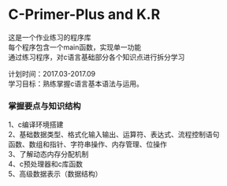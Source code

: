 # C-Primer-Plus and K.R  

这是一个作业练习的程序库  
每个程序包含一个main函数，实现单一功能  
通过练习程序，对c语言基础部分各个知识点进行拆分学习  

计划时间：2017.03-2017.09  
学习目标：熟练掌握c语言基本语法与运用。  

### 掌握要点与知识结构  
1、c编译环境搭建  
2、基础数据类型、格式化输入输出、运算符、表达式、流程控制语句  
函数、数组和指针、字符串操作、内存管理、位操作  
3、了解动态内存分配机制  
4、c预处理器和c库函数  
5、高级数据表示（数据结构）  
